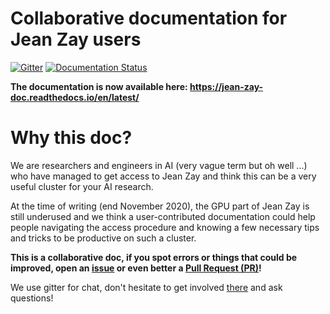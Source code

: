 # Collaborative documentation for Jean Zay users

[![Gitter](https://img.shields.io/gitter/room/jean-zay-users/jean-zay-doc.svg)](https://gitter.im/jean-zay-users/jean-zay-doc)
[![Documentation Status](https://readthedocs.org/projects/jean-zay-doc/badge/?version=latest)](https://jean-zay-doc.readthedocs.io)

**The documentation is now available here:
https://jean-zay-doc.readthedocs.io/en/latest/**

# Why this doc?

We are researchers and engineers in AI (very vague term but oh well ...) who
have managed to get access to Jean Zay and think this can be a very useful
cluster for your AI research.

At the time of writing (end November 2020), the GPU part of Jean Zay is still
underused and we think a user-contributed documentation could help people
navigating the access procedure and knowing a few necessary tips and tricks to
be productive on such a cluster.

**This is a collaborative doc, if you spot errors or things that
could be improved, open an
[issue](https://github.com/jean-zay-users/jean-zay-doc/issues/new) or even
better a [Pull Request (PR)](https://github.com/jean-zay-users/jean-zay-doc/compare)!**

We use gitter for chat, don't hesitate to get involved
[there](https://gitter.im/jean-zay-users/jean-zay-doc) and ask questions!
